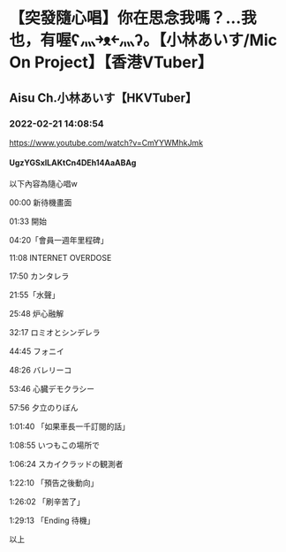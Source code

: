 # 【突發隨心唱】你在思念我嗎？...我也，有喔ʕ灬￫ᴥ￩灬ʔ。【小林あいす/Mic On Project】【香港VTuber】
## Aisu Ch.小林あいす【HKVTuber】
### 2022-02-21 14:08:54
https://www.youtube.com/watch?v=CmYYWMhkJmk
#### UgzYGSxlLAKtCn4DEh14AaABAg
以下內容為隨心唱w

00:00 新待機畫面

01:33 開始

04:20「會員一週年里程碑」

11:08 INTERNET OVERDOSE

17:50 カンタレラ

21:55「水聲」

25:48  炉心融解

32:17 ロミオとシンデレラ

44:45 フォニイ

48:26 バレリーコ

53:46 心臓デモクラシー

57:56 夕立のりぼん

1:01:40 「如果車長一千訂閱的話」

1:08:55 いつもこの場所で

1:06:24 スカイクラッドの観測者

1:22:10 「預告之後動向」

1:26:02 「刷辛苦了」

1:29:13 「Ending 待機」

以上


